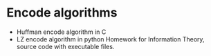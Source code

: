 # Encode algorithms
- Huffman encode algorithm in C
- LZ encode algorithm in python
Homework for Information Theory, source code with executable files.
